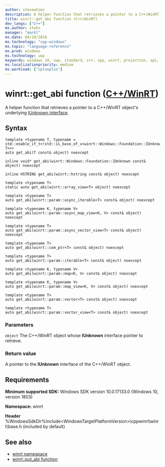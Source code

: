 ```yaml
---
author: stevewhims
description: A helper function that retrieves a pointer to a C++/WinRT object's underlying IUnknown interface.
title: winrt::get_abi function (C++/WinRT)
dev_langs: ["C++"]
ms.author: stwhi
manager: "markl"
ms.date: 04/10/2018
ms.technology: "cpp-windows"
ms.topic: "language-reference"
ms.prod: windows
ms.technology: uwp
keywords: windows 10, uwp, standard, c++, cpp, winrt, projection, api, reference, IUnknown
ms.localizationpriority: medium
ms.workload: ["cplusplus"]
---
```


# winrt::get_abi function ([C++/WinRT](/windows/uwp/cpp-and-winrt-apis/intro-to-using-cpp-with-winrt))
A helper function that retrieves a pointer to a C++/WinRT object's underlying [IUnknown interface](https://msdn.microsoft.com/library/windows/desktop/ms680509).

## Syntax
```cppwinrt
template <typename T, typename = std::enable_if_t<!std::is_base_of_v<winrt::Windows::Foundation::IUnknown, T>>>
auto get_abi(T const& object) noexcept

inline void* get_abi(winrt::Windows::Foundation::IUnknown const& object) noexcept

inline HSTRING get_abi(winrt::hstring const& object) noexcept

template <typename T>
static auto get_abi(winrt::array_view<T> object) noexcept

template <typename T>
auto get_abi(winrt::param::async_iterable<T> const& object) noexcept

template <typename K, typename V>
auto get_abi(winrt::param::async_map_view<K, V> const& object) noexcept

template <typename T>
auto get_abi(winrt::param::async_vector_view<T> const& object) noexcept

template <typename T>
auto get_abi(winrt::com_ptr<T> const& object) noexcept

template <typename T>
auto get_abi(winrt::param::iterable<T> const& object) noexcept

template <typename K, typename V>
auto get_abi(winrt::param::map<K, V> const& object) noexcept

template <typename K, typename V>
auto get_abi(winrt::param::map_view<K, V> const& object) noexcept

template <typename T>
auto get_abi(winrt::param::vector<T> const& object) noexcept

template <typename T>
auto get_abi(winrt::param::vector_view<T> const& object) noexcept
```

### Parameters
`object`
The C++/WinRT object whose **IUnknown** interface pointer to retrieve.

### Return value 
A pointer to the **IUnknown** interface of the C++/WinRT object.

## Requirements
**Minimum supported SDK:** Windows SDK version 10.0.17133.0 (Windows 10, version 1803)

**Namespace:** winrt

**Header** %WindowsSdkDir%Include\<WindowsTargetPlatformVersion>\cppwinrt\winrt\base.h (included by default)

## See also 
* [winrt namespace](winrt.md)
* [winrt::put_abi function](put-abi.md)
